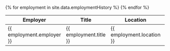 <table>
    <thead>
        <tr>
            <th>Employer</th>
            <th>Title</th>
            <th>Location</th>
            <th>Start Date</th>
            <th>End Date</th>
        </tr>
    </thead>
    <tbody>
        {% for employment in site.data.employmentHistory %}
        <tr>
            <td>{{ employment.employer }}</td>
            <td>{{ employment.title }}</td>
            <td>{{ employment.location }}</td>
            <td>{{ employment.startDate }}</td>
            <td>{{ employment.endDate }}</td>
        </tr>
        {% endfor %}
    </tbody>
</table>
